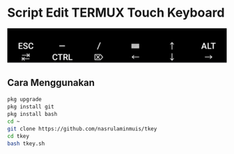# Script Edit TERMUX Touch Keyboard
![alt text](https://github.com/nasrulaminmuis/tkey/blob/main/20201114_231945.jpg "touch keyboard termux keren")

## Cara Menggunakan

```bash
pkg upgrade
pkg install git
pkg install bash
cd ~
git clone https://github.com/nasrulaminmuis/tkey
cd tkey
bash tkey.sh
```
